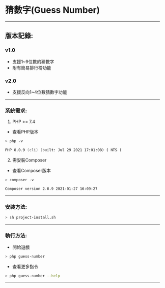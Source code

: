 # 猜數字(Guess Number)

---

## 版本記錄:

### v1.0
- 支援1~9位數的猜數字
- 附有簡易排行榜功能

### v2.0
- 支援反向1~4位數猜數字功能

---

### 系統需求:

1. PHP >= 7.4

- 查看PHP版本

```zsh
> php -v
```

```zsh
PHP 8.0.9 (cli) (built: Jul 29 2021 17:01:08) ( NTS )
```

2. 需安裝Composer

- 查看Composer版本

```zsh
> composer -v
```

```zsh
Composer version 2.0.9 2021-01-27 16:09:27
```

--- 

### 安裝方法:

```zsh
> sh project-install.sh
```

---

### 執行方法:

- 開始遊戲

```zsh
> php guess-number
```

- 查看更多指令

```zsh
> php guess-number --help
```
---